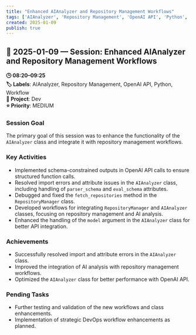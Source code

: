 ```yaml
---
title: "Enhanced AIAnalyzer and Repository Management Workflows"
tags: ['AIAnalyzer', 'Repository Management', 'OpenAI API', 'Python', 'Workflow']
created: 2025-01-09
publish: true
---
```


## 📅 2025-01-09 — Session: Enhanced AIAnalyzer and Repository Management Workflows

**🕒 08:20–09:25**  
**🏷️ Labels**: AIAnalyzer, Repository Management, OpenAI API, Python, Workflow  
**📂 Project**: Dev  
**⭐ Priority**: MEDIUM  


### Session Goal
The primary goal of this session was to enhance the functionality of the `AIAnalyzer` class and integrate it with repository management workflows.

### Key Activities
- Implemented schema-constrained outputs in OpenAI API calls to ensure structured function calls.
- Resolved import errors and attribute issues in the `AIAnalyzer` class, including handling of `parser_schema` and `eval_schema` attributes.
- Debugged and fixed the `fetch_repositories` method in the `RepositoryManager` class.
- Developed workflows for integrating `RepositoryManager` and `AIAnalyzer` classes, focusing on repository management and AI analysis.
- Enhanced the handling of the `model` argument in the `AIAnalyzer` class for better API integration.

### Achievements
- Successfully resolved import and attribute errors in the `AIAnalyzer` class.
- Improved the integration of AI analysis with repository management workflows.
- Optimized the `AIAnalyzer` class for better performance with OpenAI API.

### Pending Tasks
- Further testing and validation of the new workflows and class enhancements.
- Implementation of strategic DevOps workflow enhancements as planned.

